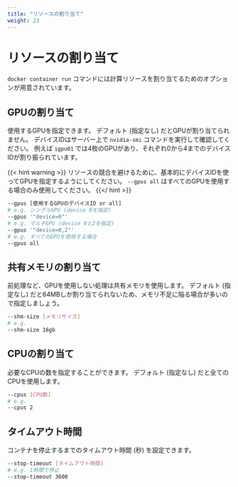```yaml
---
title: "リソースの割り当て"
weight: 23
---
```


# リソースの割り当て

`docker container run` コマンドには計算リソースを割り当てるためのオプションが用意されています。

## GPUの割り当て

使用するGPUを指定できます。
デフォルト (指定なし) だとGPUが割り当てられません。
デバイスIDはサーバー上で `nvidia-smi` コマンドを実行して確認してください。
例えば `igpu01` では4枚のGPUがあり、それぞれ0から4までのデバイスIDが割り振られています。

{{< hint warning >}}
リソースの競合を避けるために、基本的にデバイスIDを使ってGPUを指定するようにしてください。
`--gpus all` はすべてのGPUを使用する場合のみ使用してください。
{{</ hint >}}

```bash
--gpus [使用するGPUのデバイスID or all]
# e.g. シングルGPU (device 0を指定)
--gpus '"device=0"'
# e.g. マルチGPU (device 0と2を指定)
--gpus '"device=0,2"'
# e.g. すべてのGPUを使用する場合
--gpus all
```

## 共有メモリの割り当て

前処理など、GPUを使用しない処理は共有メモリを使用します。
デフォルト (指定なし) だと64MBしか割り当てられないため、メモリ不足に陥る場合が多いので指定しましょう。

```bash
--shm-size [メモリサイズ]
# e.g.
--shm-size 16gb
```

## CPUの割り当て

必要なCPUの数を指定することができます。
デフォルト (指定なし) だと全てのCPUを使用します。

```bash
--cpus [CPU数]
# e.g.
--cpus 2
```

## タイムアウト時間

コンテナを停止するまでのタイムアウト時間 (秒) を設定できます。

```bash
--stop-timeout [タイムアウト時間]
# e.g. 1時間で停止
--stop-timeout 3600
```